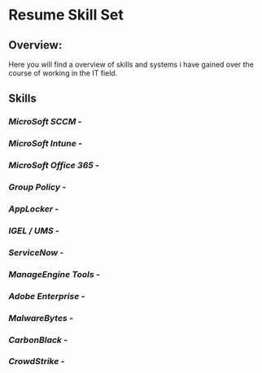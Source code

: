 # Resume Skill Set

## Overview:
Here you will find a overview of skills and systems i have gained over the course of working in the IT field.

## Skills
### *MicroSoft SCCM* -
### *MicroSoft Intune* - 
### *MicroSoft Office 365* - 
### *Group Policy* - 
### *AppLocker* - 
### *IGEL / UMS* - 
### *ServiceNow* -
### *ManageEngine Tools* - 
### *Adobe Enterprise* - 
### *MalwareBytes* - 
### *CarbonBlack* - 
### *CrowdStrike* - 
###
